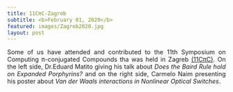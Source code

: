 ```yaml
---
title: 11CπC-Zagreb
subtitle: <b>February 01, 2020</b>
featured: images/Zagreb2020.jpg
layout: post
---
```


 <P ALIGN="justify">Some of us have attended and contributed to the 11th Symposium on Computing π-conjugated Compounds tha was held in Zagreb <a href="https://sites.google.com/view/cpic11/home">(11CπC)</a>. On the left side, Dr.Eduard Matito giving his talk about <i>Does the Baird Rule hold 
on Expanded Porphyrins?</i> and on the right side, Carmelo Naim presenting his poster about <i>Van der Waals interactions in Nonlinear Optical Switches</i>.</P ALIGN="justify">
